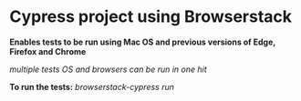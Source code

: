 # Cypress project using Browserstack

**Enables tests to be run using Mac OS and previous versions of Edge, Firefox and Chrome**

*multiple tests OS and browsers can be run in one hit*

**To run the tests:**
*browserstack-cypress run*
